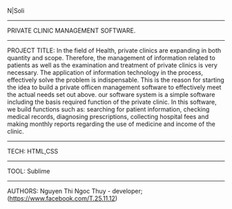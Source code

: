 N|Soli
_______________________________________
PRIVATE CLINIC MANAGEMENT SOFTWARE.
________________________________________
PROJECT TITLE:
In the field of Health, private clinics are expanding in both quantity and scope. Therefore, the management of information related to patients as well as the examination and treatment of private clinics is very necessary. The application of information technology in the process, effectively solve the problem is indispensable. This is the reason for starting the idea to build a private officen management software to effectively meet the actual needs set out above. our software system is a simple software including the basis required function of the private clinic. In this software, we build functions such as: searching for patient information, checking medical records, diagnosing prescriptions, collecting hospital fees and making monthly reports regarding the use of medicine and income of the clinic.
________________________________________
TECH:
HTML,CSS
________________________________________
TOOL:
Sublime
________________________________________
AUTHORS:
Nguyen Thi Ngoc Thuy - developer; (https://www.facebook.com/T.25.11.12)
